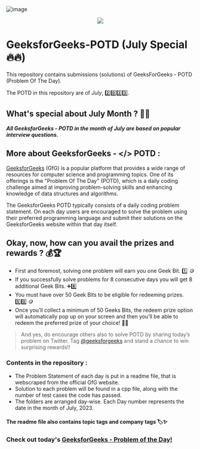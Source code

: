   ![image](https://github.com/nikhilsp242/GeeksforGeeks-POTD/assets/112267674/c0c93f30-db04-4c85-ba64-7efa1b6e42af)
<p align="center">
  
  <img src= "https://github.com/nikhilsp242/GeeksForGeeks-POTD/assets/112267674/3186627c-8126-4236-bc77-e9b2155c8e86">

</p>


  
# GeeksforGeeks-POTD (July Special🔥🔥)
This repository contains submissions (solutions) of GeeksForGeeks - POTD (Problem Of The Day). 

The POTD in this repository are of _July_, 2️⃣0️⃣2️⃣3️⃣. 

## What's special about July Month ? 📆🤔
***All GeeksforGeeks - POTD in the month of July are based on popular interview questions.***

## More about GeeksforGeeks - **</> POTD** :

[GeeksforGeeks](https://www.geeksforgeeks.org/) (GfG) is a popular platform that provides a wide range of resources for computer science and programming topics. One of its offerings is the "Problem Of The Day" (POTD), which is a daily coding challenge aimed at improving problem-solving skills and enhancing knowledge of data structures and algorithms.

The GeeksforGeeks POTD typically consists of a daily coding problem statement. On each day users are encouraged to solve the problem using their preferred programming language and submit their solutions on the GeeksforGeeks website within that day itself.

## Okay, now, how can you avail the prizes and rewards ? 💰🏆

  - First and foremost, solving one problem will earn you one Geek Bit. 1️⃣ 🪙
  - If you successfully solve problems for 8 consecutive days you will get 8 additional Geek Bits. ➕8️⃣
  - You must have over 50 Geek Bits to be eligible for redeeming prizes.  5️⃣0️⃣ 🪙
  - Once you’ll collect a minimum of 50 Geeks Bits, the redeem prize option will automatically pop up on your screen and then you’ll be able to redeem the preferred prize of your choice! 🤩🎁

>And yes, do encourage others also to solve POTD by sharing today’s problem on Twitter. Tag [@geeksforgeeks](https://twitter.com/geeksforgeeks) and stand a chance to win surprising rewards!!

### Contents in the repository :
  - The Problem Statement of each day is put in a readme file, that is webscraped from the official GfG website.
  - Solution to each problem will be found in a cpp file, along with the number of test cases the code has passed.
  - The folders are arranged day-wise. Each Day number represents the date in the month of July, 2023.
#### The readme file also contains topic tags and company tags 🏷️✨

### Check out today's [GeeksforGeeks - Problem of the Day!](https://practice.geeksforgeeks.org/problem-of-the-day)


